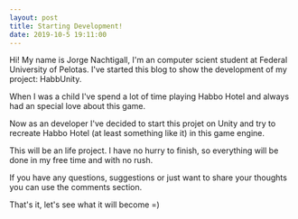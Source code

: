 ```yaml
---
layout: post
title: Starting Development!
date: 2019-10-5 19:11:00
---
```


Hi! My name is Jorge Nachtigall, I'm an computer scient student at Federal University of Pelotas. I've started this blog to show the development of my project: HabbUnity.

When I was a child I've spend a lot of time playing Habbo Hotel and always had an special love about this game.

Now as an developer I've decided to start this projet on Unity and try to recreate Habbo Hotel (at least something like it) in this game engine.

This will be an life project. I have no hurry to finish, so everything will be done in my free time and with no rush.

If you have any questions, suggestions or just want to share your thoughts you can use the comments section.

That's it, let's see what it will become =)
